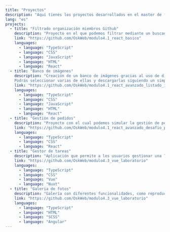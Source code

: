```yaml
---
title: "Proyectos"
description: "Aquí tienes los proyectos desarrollados en el master de frontend con el equipo de Lemoncode"
lang: "es"
projects:
  - title: "Filtrado organización miembros Github"
    description: "Proyecto en el que podemos filtrar mediante un buscador los diferentes miembros de una organización a través de Github y como extra también a través de los personajes de la serie 'Rick y Morty'"
    link: "https://github.com/OskWeb/modulo4.1_react_basico"
    languages:
      - language: "TypeScript"
      - language: "CSS"
      - language: "JavaScript"
      - language: "HTML"
      - language: "React"
  - title: "Banco de imágenes"
    description: "Creación de un banco de imágenes gracias al uso de diferentes APIs. 
    Podrás seleccionar varias de ellas y descargarlas siguiendo un simple proceso de compra."
    link: "https://github.com/OskWeb/modulo4.1_react_avanzado_listado_imagenes"
    languages:
      - language: "TypeScript"
      - language: "CSS"
      - language: "JavaScript"
      - language: "HTML"
      - language: "React"
  - title: "Gestión de pedidos"
    description: "Proyecto con el cual podemos simular la gestión de pedidos para un proveedor. Desde la creación, listado, envio etc."
    link: "https://github.com/OskWeb/modulo4.1_react_avanzado_desafio_pedidos"
    languages:
      - language: "TypeScript"
      - language: "CSS"
      - language: "React"
  - title: "Gestor de tareas"
    description: "Aplicación que permite a los usuarios gestionar una lista de tareas pendientes."
    link: "https://github.com/OskWeb/modulo4.3_vue_laboratorio"
    languages:
      - language: "TypeScript"
      - language: "CSS"
      - language: "Vue"
      - language: "Nuxt"
  - title: "Galeria de fotos"
    description: "Galería con diferentes funcionalidades, como reproductor, aumentar o disminuir el tamaño de la foto seleccionada, etc."
    link: "https://github.com/OskWeb/modulo4.3_vue_laboratorio"
    languages:
      - language: "TypeScript"
      - language: "HTML"
      - language: "SCSS"
      - language: "Angular"
---
```

